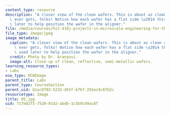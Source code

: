 ```yaml
---
content_type: resource
description: "A closer view of the clean wafers. This is about as clean as anything\
  \ ever gets, folks! Notice how each wafer has a flat side \u2014 this side is used\
  \ later to help position the wafer in the aligner."
file: /media/courses/hst-410j-projects-in-microscale-engineering-for-the-life-sciences-spring-2007/717eb2f5752091d2abdb1c5b9cd9ac8f_05.jpg
file_type: image/jpeg
image_metadata:
  caption: "A closer view of the clean wafers. This is about as clean as anything\
    \ ever gets, folks! Notice how each wafer has a flat side \u2014 this side is\
    \ used later to help position the wafer in the aligner."
  credit: Photo by Dr. Aranyosi.
  image-alt: Close-up of clean, reflective, semi-metallic wafers.
learning_resource_types:
- Labs
ocw_type: OCWImage
parent_title: Labs
parent_type: CourseSection
parent_uid: b1ac9f83-5232-d55f-b7bf-291ec9c8fb2c
resourcetype: Image
title: 05.jpg
uid: 717eb2f5-7520-91d2-abdb-1c5b9cd9ac8f
---
```


